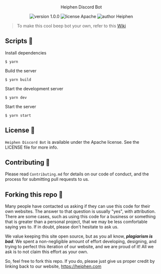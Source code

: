 <p align="center">
Heiphen Discord Bot
</p>

<p align="center">
    <img src="https://img.shields.io/badge/version-1.0.0-yellowgreen" alt="version 1.0.0"/>
    <img src="https://img.shields.io/badge/license-Apache-brightgreen" alt="license Apache"/>
    <img src="https://img.shields.io/badge/author-Heiphen-orange" alt="author Heiphen"/>
</p>

> To make this cool beep bot your own, refer to this [Wiki](https://github.com/srm-kzilla/jack/wiki/Make-Jack-your-own)


## Scripts 🔧

Install dependencies

```
$ yarn
```

Build the server

```
$ yarn build
```

Start the development server

```
$ yarn dev
```

Start the server

```
$ yarn start
```


## License 📜

`Heiphen Discord Bot` is available under the Apache license. See the LICENSE file for more info.

## Contributing 🤝

Please read `Contributing.md` for details on our code of conduct, and the process for submitting pull requests to us.

## Forking this repo 🚨

Many people have contacted us asking if they can use this code for their own websites. The answer to that question is usually "yes", with attribution. There are some cases, such as using this code for a business or something that is greater than a personal project, that we may be less comfortable saying yes to. If in doubt, please don't hesitate to ask us.

We value keeping this site open source, but as you all know, _**plagiarism is bad**_. We spent a non-negligible amount of effort developing, designing, and trying to perfect this iteration of our website, and we are proud of it! All we ask is to not claim this effort as your own.

So, feel free to fork this repo. If you do, please just give us proper credit by linking back to our website, https://heiphen.com
